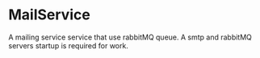 # MailService

A mailing service service that use rabbitMQ queue. A smtp and rabbitMQ servers startup is required for work.
